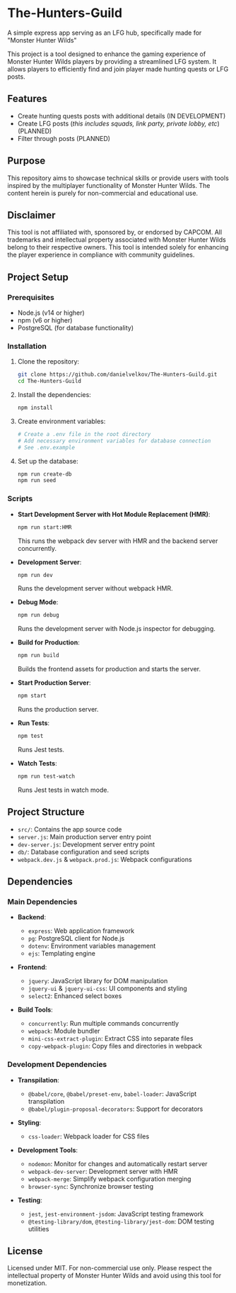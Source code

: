 # The-Hunters-Guild

A simple express app serving as an LFG hub, specifically made for "Monster Hunter Wilds"

This project is a tool designed to enhance the gaming experience of Monster Hunter Wilds players by providing a streamlined LFG system. It allows players to efficiently find and join player made hunting quests or LFG posts.

## Features

- Create hunting quests posts with additional details (IN DEVELOPMENT)
- Create LFG posts (_this includes squads, link party, private lobby, etc_) (PLANNED)
- Filter through posts (PLANNED)

## Purpose

This repository aims to showcase technical skills or provide users with tools inspired by the multiplayer functionality of Monster Hunter Wilds. The content herein is purely for non-commercial and educational use.

## Disclaimer

This tool is not affiliated with, sponsored by, or endorsed by CAPCOM. All trademarks and intellectual property associated with Monster Hunter Wilds belong to their respective owners. This tool is intended solely for enhancing the player experience in compliance with community guidelines.

## Project Setup

### Prerequisites

- Node.js (v14 or higher)
- npm (v6 or higher)
- PostgreSQL (for database functionality)

### Installation

1. Clone the repository:

   ```sh
   git clone https://github.com/danielvelkov/The-Hunters-Guild.git
   cd The-Hunters-Guild
   ```

2. Install the dependencies:

   ```sh
   npm install
   ```

3. Create environment variables:

   ```sh
   # Create a .env file in the root directory
   # Add necessary environment variables for database connection
   # See .env.example
   ```

4. Set up the database:
   ```sh
   npm run create-db
   npm run seed
   ```

### Scripts

- **Start Development Server with Hot Module Replacement (HMR)**:

  ```sh
  npm run start:HMR
  ```

  This runs the webpack dev server with HMR and the backend server concurrently.

- **Development Server**:

  ```sh
  npm run dev
  ```

  Runs the development server without webpack HMR.

- **Debug Mode**:

  ```sh
  npm run debug
  ```

  Runs the development server with Node.js inspector for debugging.

- **Build for Production**:

  ```sh
  npm run build
  ```

  Builds the frontend assets for production and starts the server.

- **Start Production Server**:

  ```sh
  npm start
  ```

  Runs the production server.

- **Run Tests**:

  ```sh
  npm test
  ```

  Runs Jest tests.

- **Watch Tests**:
  ```sh
  npm run test-watch
  ```
  Runs Jest tests in watch mode.

## Project Structure

- `src/`: Contains the app source code
- `server.js`: Main production server entry point
- `dev-server.js`: Development server entry point
- `db/`: Database configuration and seed scripts
- `webpack.dev.js` & `webpack.prod.js`: Webpack configurations

## Dependencies

### Main Dependencies

- **Backend**:

  - `express`: Web application framework
  - `pg`: PostgreSQL client for Node.js
  - `dotenv`: Environment variables management
  - `ejs`: Templating engine

- **Frontend**:

  - `jquery`: JavaScript library for DOM manipulation
  - `jquery-ui` & `jquery-ui-css`: UI components and styling
  - `select2`: Enhanced select boxes

- **Build Tools**:
  - `concurrently`: Run multiple commands concurrently
  - `webpack`: Module bundler
  - `mini-css-extract-plugin`: Extract CSS into separate files
  - `copy-webpack-plugin`: Copy files and directories in webpack

### Development Dependencies

- **Transpilation**:

  - `@babel/core`, `@babel/preset-env`, `babel-loader`: JavaScript transpilation
  - `@babel/plugin-proposal-decorators`: Support for decorators

- **Styling**:

  - `css-loader`: Webpack loader for CSS files

- **Development Tools**:

  - `nodemon`: Monitor for changes and automatically restart server
  - `webpack-dev-server`: Development server with HMR
  - `webpack-merge`: Simplify webpack configuration merging
  - `browser-sync`: Synchronize browser testing

- **Testing**:
  - `jest`, `jest-environment-jsdom`: JavaScript testing framework
  - `@testing-library/dom`, `@testing-library/jest-dom`: DOM testing utilities

## License

Licensed under MIT. For non-commercial use only. Please respect the intellectual property of Monster Hunter Wilds and avoid using this tool for monetization.
